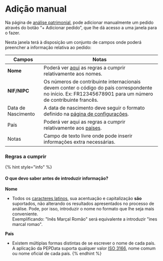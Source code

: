 # Adição manual

Na página de [análise patrimonial](./), pode adicionar manualmente um pedido através do botão “+ Adicionar pedido”, que lhe dá acesso a uma janela para o fazer.

Nesta janela terá à disposição um conjunto de campos onde poderá preencher a informação relativa ao pedido:

| Campos             | Notas                                                                                                                                                       |
| ------------------ | ----------------------------------------------------------------------------------------------------------------------------------------------------------- |
| **Nome**           | Poderá ver [aqui](adicao-manual.md#regras-a-cumprir) as regras a cumprir relativamente aos nomes.                                                           |
| **NIF/NIPC**       | Os números de contribuinte internacionais devem conter o código do país correspondente no início. Ex: FR12345678901 para um número de contribuinte francês. |
| Data de Nascimento | A data de nascimento deve seguir o formato definido na [página de configurações](../configuracoes/).                                                        |
| País               | Poderá ver aqui as regras a cumprir relativamente aos [países](adicao-manual.md#regras-a-cumprir).                                                          |
| Notas              | Campo de texto livre onde pode inserir informações extra necessárias.                                                                                       |

### Regras a cumprir

{% hint style="info" %}
#### O que devo saber antes de introduzir informação?

**Nome**

* Todos os [caracteres latinos](https://en.wikipedia.org/wiki/ISO/IEC\_8859-1), sua acentuação e capitalização **são** suportados, não alterando os resultados apresentados no processo de análise. Pode, por isso, introduzir o nome no formato que lhe seja mais conveniente.\
  Exemplificando: "Inês Marçal Romão" será equivalente a introduzir "ines marcal romao".

**País**

* Existem múltiplas formas distintas de se escrever o nome de cada país. A aplicação da PEPData suporta qualquer valor [ISO 3166](https://en.wikipedia.org/wiki/ISO\_3166), nome comum ou nome oficial de cada país.
{% endhint %}
